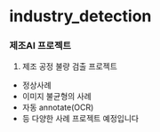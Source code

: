 # industry_detection

### 제조AI 프로젝트

1. 제조 공정 불량 검출 프로젝트 
- 정상사례
- 이미지 불균형의 사례
- 자동 annotate(OCR)
- 등 다양한 사례 프로젝트 예정입니다